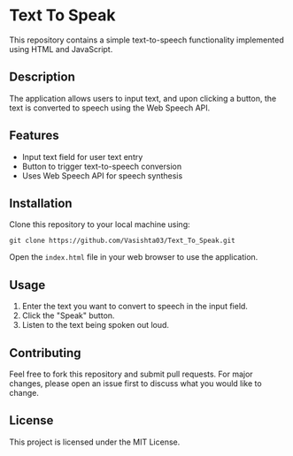 # Text To Speak

This repository contains a simple text-to-speech functionality implemented using HTML and JavaScript.

## Description

The application allows users to input text, and upon clicking a button, the text is converted to speech using the Web Speech API.

## Features

- Input text field for user text entry
- Button to trigger text-to-speech conversion
- Uses Web Speech API for speech synthesis

## Installation

Clone this repository to your local machine using:

```
git clone https://github.com/Vasishta03/Text_To_Speak.git
```
Open the `index.html` file in your web browser to use the application.

## Usage
1. Enter the text you want to convert to speech in the input field.
2. Click the "Speak" button.
3. Listen to the text being spoken out loud.

## Contributing
Feel free to fork this repository and submit pull requests. For major changes, please open an issue first to discuss what you would like to change.

## License
This project is licensed under the MIT License.
